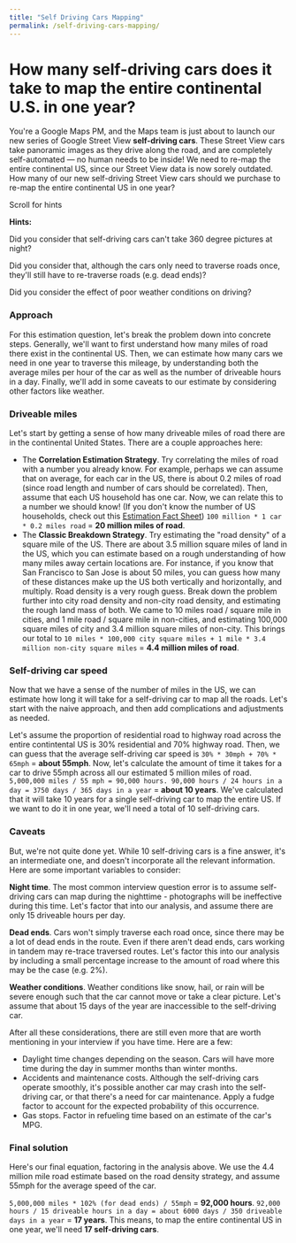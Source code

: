 ```yaml
---
title: "Self Driving Cars Mapping"
permalink: /self-driving-cars-mapping/
---
```

# How many self-driving cars does it take to map the entire continental U.S. in one year?

You're a Google Maps PM, and the Maps team is just about to launch our new series of Google Street View **self-driving cars**. These Street View cars take panoramic images as they drive along the road, and are completely self-automated — no human needs to be inside! We need to re-map the entire continental US, since our Street View data is now sorely outdated. How many of our new self-driving Street View cars should we purchase to re-map the entire continental US in one year?

Scroll for hints 

**Hints:**

Did you consider that self-driving cars can't take 360 degree pictures at night?

Did you consider that, although the cars only need to traverse roads once, they'll still have to re-traverse roads (e.g. dead ends)?

Did you consider the effect of poor weather conditions on driving?

### **Approach**

For this estimation question, let's break the problem down into concrete steps. Generally, we'll want to first understand how many miles of road there exist in the continental US. Then, we can estimate how many cars we need in one year to traverse this mileage, by understanding both the average miles per hour of the car as well as the number of driveable hours in a day. Finally, we'll add in some caveats to our estimate by considering other factors like weather.

### **Driveable miles**

Let's start by getting a sense of how many driveable miles of road there are in the continental United States. There are a couple approaches here:

- The **Correlation Estimation Strategy**. Try correlating the miles of road with a number you already know. For example, perhaps we can assume that on average, for each car in the US, there is about 0.2 miles of road (since road length and number of cars should be correlated). Then, assume that each US household has one car. Now, we can relate this to a number we should know! (If you don't know the number of US households, check out this [Estimation Fact Sheet](https://www.tryexponent.com/course/lesson/product-management-estimation)) `100 million * 1 car * 0.2 miles road` = **20 million miles of road**.
- The **Classic Breakdown Strategy**. Try estimating the "road density" of a square mile of the US. There are about 3.5 million square miles of land in the US, which you can estimate based on a rough understanding of how many miles away certain locations are. For instance, if you know that San Francisco to San Jose is about 50 miles, you can guess how many of these distances make up the US both vertically and horizontally, and multiply. Road density is a very rough guess. Break down the problem further into city road density and non-city road density, and estimating the rough land mass of both. We came to 10 miles road / square mile in cities, and 1 mile road / square mile in non-cities, and estimating 100,000 square miles of city and 3.4 million square miles of non-city. This brings our total to `10 miles * 100,000 city square miles + 1 mile * 3.4 million non-city square miles` = **4.4 million miles of road**.

### **Self-driving car speed**

Now that we have a sense of the number of miles in the US, we can estimate how long it will take for a self-driving car to map all the roads. Let's start with the naive approach, and then add complications and adjustments as needed.

Let's assume the proportion of residential road to highway road across the entire contintental US is 30% residential and 70% highway road. Then, we can guess that the average self-driving car speed is `30% * 30mph + 70% * 65mph` = **about 55mph**. Now, let's calculate the amount of time it takes for a car to drive 55mph across all our estimated 5 million miles of road. `5,000,000 miles / 55 mph = 90,000 hours. 90,000 hours / 24 hours in a day = 3750 days / 365 days in a year` = **about 10 years**. We've calculated that it will take 10 years for a single self-driving car to map the entire US. If we want to do it in one year, we'll need a total of 10 self-driving cars.

### **Caveats**

But, we're not quite done yet. While 10 self-driving cars is a fine answer, it's an intermediate one, and doesn't incorporate all the relevant information. Here are some important variables to consider:

**Night time**. The most common interview question error is to assume self-driving cars can map during the nighttime - photographs will be ineffective during this time. Let's factor that into our analysis, and assume there are only 15 driveable hours per day.

**Dead ends**. Cars won't simply traverse each road once, since there may be a lot of dead ends in the route. Even if there aren't dead ends, cars working in tandem may re-trace traversed routes. Let's factor this into our analysis by including a small percentage increase to the amount of road where this may be the case (e.g. 2%).

**Weather conditions**. Weather conditions like snow, hail, or rain will be severe enough such that the car cannot move or take a clear picture. Let's assume that about 15 days of the year are inaccessible to the self-driving car.

After all these considerations, there are still even more that are worth mentioning in your interview if you have time. Here are a few:

- Daylight time changes depending on the season. Cars will have more time during the day in summer months than winter months.
- Accidents and maintenance costs. Although the self-driving cars operate smoothly, it's possible another car may crash into the self-driving car, or that there's a need for car maintenance. Apply a fudge factor to account for the expected probability of this occurrence.
- Gas stops. Factor in refueling time based on an estimate of the car's MPG.

### **Final solution**

Here's our final equation, factoring in the analysis above. We use the 4.4 million mile road estimate based on the road density strategy, and assume 55mph for the average speed of the car.

`5,000,000 miles * 102% (for dead ends) / 55mph` = **92,000 hours**. `92,000 hours / 15 driveable hours in a day = about 6000 days / 350 driveable days in a year` = **17 years**. This means, to map the entire continental US in one year, we'll need **17 self-driving cars**.